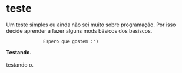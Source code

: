 # teste
Um teste simples eu ainda não sei muito sobre programação.
Por isso decide aprender a fazer alguns mods básicos dos basiscos.
              
                  Espero que gostem :')
<strong><summary>Testando.</strong></summary>
 <br>
  <pt>
   testando o.
  </pt>
 </Br>
